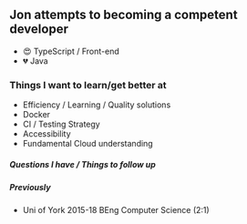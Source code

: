 ## Jon attempts to becoming a competent developer
- 😍 TypeScript / Front-end 
- 💔 Java

### Things I want to learn/get better at
- Efficiency / Learning / Quality solutions
- Docker 
- CI / Testing Strategy
- Accessibility
- Fundamental Cloud understanding


##### Questions I have / Things to follow up 


##### Previously

- Uni of York 2015-18 BEng Computer Science (2:1)




<!---
jonderrick/jonderrick is a ✨ special ✨ repository because its `README.md` (this file) appears on your GitHub profile.
You can click the Preview link to take a look at your changes.
--->
